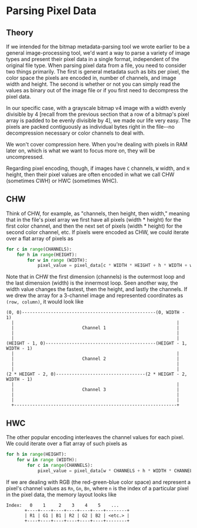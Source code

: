 # Parsing Pixel Data

## Theory

If we intended for the bitmap metadata-parsing tool we wrote earlier to be a general image-processing tool, we'd want a way to parse a variety of image types and present their pixel data in a single format,
independent of the original file type. When parsing pixel data from a file, you need to consider two things primarily. The first is general metadata such as bits per pixel, the color space the pixels are
encoded in, number of channels, and image width and height. The second is whether or not you can simply read the values as binary out of the image file or if you first need to decompress the pixel data.

In our specific case, with a grayscale bitmap v4 image with a width evenly divisible by 4 [recall from the previous section that a row of a bitmap's pixel array is padded to be evenly divisible by 4], we
made our life very easy. The pixels are packed contiguously as individual bytes right in the file--no decompression necessary or color channels to deal with.

We won't cover compression here. When you're dealing with pixels in RAM later on, which is what we want to focus more on, they will be uncompressed.

Regarding pixel encoding, though, if images have `C` channels, `W` width, and `H` height, then their pixel values are often encoded in what we call CHW (sometimes CWH) or HWC (sometimes WHC).

## CHW

Think of CHW, for example, as "channels, then height, then width," meaning that in the file's pixel array we first have all pixels (width * height) for the first color channel, and then the next set of
pixels (width * height) for the second color channel, etc. If pixels were encoded as CHW, we could iterate over a flat array of pixels as

```python
for c in range(CHANNELS):
    for h in range(HEIGHT):
        for w in range (WIDTH):
            pixel_value = pixel_data[c * WIDTH * HEIGHT + h * WIDTH + w]
```

Note that in CHW the first dimension (channels) is the outermost loop and the last dimension (width) is the innermost loop. Seen another way, the width value changes the fastest, then the height, and lastly
the channels. If we drew the array for a 3-channel image and represented coordinates as `(row, column)`, it would look like

```text
(0, 0)---------------------------------------------------(0, WIDTH - 1) 
  |                                                              |
  |                          Channel 1                           |
  |                                                              |
  |                                                              |
(HEIGHT - 1, 0)------------------------------------------(HEIGHT - 1, WIDTH - 1)
  |                                                              |
  |                          Channel 2                           |
  |                                                              |
  |                                                              |
(2 * HEIGHT - 2, 0)----------------------------------(2 * HEIGHT - 2, WIDTH - 1)
  |                                                              |
  |                          Channel 3                           |
  |                                                              |
  |                                                              |
  +--------------------------------------------------------------+ 
```

## HWC

The other popular encoding interleaves the channel values for each pixel. We could iterate over a flat array of such pixels as

```python
for h in range(HEIGHT):
    for w in range (WIDTH):
        for c in range(CHANNELS):
            pixel_value = pixel_data[w * CHANNELS + h * WIDTH * CHANNELS + c]

```

If we are dealing with RGB (the red-green-blue color space) and represent a pixel's channel values as `Rn`, `Gn`, `Bn`, where `n` is the index of a particular pixel in the pixel data, the memory layout
looks like

```text
Index:   0    1     2    3    4    5    ...
       +----+----+----+----+----+----+--------+
       | R1 | G1 | B1 | R2 | G2 | B2 | <etc.> |
       +----+----+----+----+----+----+--------+
```

